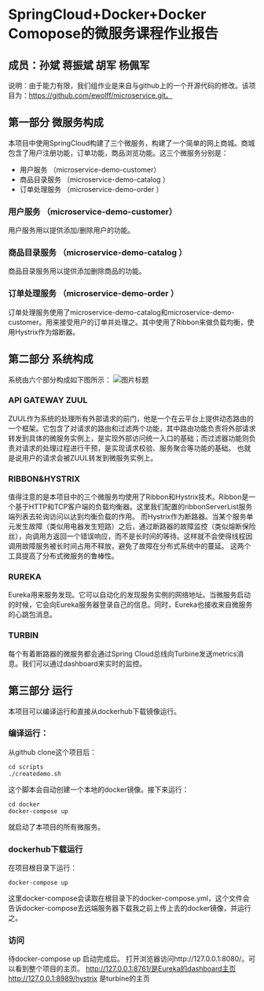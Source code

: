 # SpringCloud+Docker+Docker Comopose的微服务课程作业报告
## 成员：孙斌 蒋振斌 胡军 杨佩军
说明：由于能力有限，我们组作业是来自与github上的一个开源代码的修改。该项目为：https://github.com/ewolff/microservice.git。
## 第一部分 微服务构成
本项目中使用SpringCloud构建了三个微服务，构建了一个简单的网上商城。商城包含了用户注册功能，订单功能，商品浏览功能。这三个微服务分别是：


 - 用户服务 （microservice-demo-customer）
 - 商品目录服务 （microservice-demo-catalog ）
 - 订单处理服务 （microservice-demo-order ）

### 用户服务 （microservice-demo-customer）
用户服务用以提供添加/删除用户的功能。
### 商品目录服务 （microservice-demo-catalog ）
商品目录服务用以提供添加删除商品的功能。
### 订单处理服务 （microservice-demo-order ）
订单处理服务使用了microservice-demo-catalog和microservice-demo-customer。用来接受用户的订单并处理之。其中使用了Ribbon来做负载均衡，使用Hystrix作为熔断器。
## 第二部分 系统构成
系统由六个部分构成如下图所示：
![图片标题](https://github.com/sunbuny/ECNUProj/blob/master/pic/JIEGOU.png)
### API GATEWAY ZUUL
ZUUL作为系统的处理所有外部请求的前门，他是一个在云平台上提供动态路由的一个框架。它包含了对请求的路由和过滤两个功能，其中路由功能负责将外部请求转发到具体的微服务实例上，是实现外部访问统一入口的基础；而过滤器功能则负责对请求的处理过程进行干预，是实现请求校验、服务聚合等功能的基础。
也就是说用户的请求会被ZUUL转发到微服务实例上。
### RIBBON&HYSTRIX
值得注意的是本项目中的三个微服务均使用了Ribbon和Hystrix技术。Ribbon是一个基于HTTP和TCP客户端的负载均衡器。这里我们配置的ribbonServerList服务端列表去轮询访问以达到均衡负载的作用。
而Hystrix作为断路器。当某个服务单元发生故障（类似用电器发生短路）之后，通过断路器的故障监控（类似熔断保险丝），向调用方返回一个错误响应，而不是长时间的等待。这样就不会使得线程因调用故障服务被长时间占用不释放，避免了故障在分布式系统中的蔓延。
这两个工具提高了分布式微服务的鲁棒性。
### RUREKA
Eureka用来服务发现。它可以自动化的发现服务实例的网络地址。当微服务启动的时候，它会向Eureka服务器登录自己的信息。同时，Eureka也接收来自微服务的心跳包消息。
### TURBIN
每个有着断路器的微服务都会通过Spring Cloud总线向Turbine发送metrics消息。我们可以通过dashboard来实时的监控。
## 第三部分 运行
本项目可以编译运行和直接从dockerhub下载镜像运行。
### 编译运行：
从github clone这个项目后：
```
cd scripts
./createdemo.sh
```
这个脚本会自动创建一个本地的docker镜像。接下来运行：
```
cd docker
docker-compose up
```
就启动了本项目的所有微服务。
### dockerhub下载运行
在项目根目录下运行：
```
docker-compose up
```
这里docker-compose会读取在根目录下的docker-compose.yml，这个文件会告诉docker-compose去远端服务器下载我之前上传上去的docker镜像，并运行之。
### 访问
待docker-compose up 启动完成后。
打开浏览器访问http://127.0.0.1:8080/。可以看到整个项目的主页。
http://127.0.0.1:8761/是Eureka的dashboard主页
http://127.0.0.1:8989/hystrix 是turbine的主页
